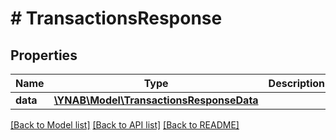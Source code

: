 # # TransactionsResponse

## Properties

Name | Type | Description | Notes
------------ | ------------- | ------------- | -------------
**data** | [**\YNAB\Model\TransactionsResponseData**](TransactionsResponseData.md) |  | 

[[Back to Model list]](../../README.md#documentation-for-models) [[Back to API list]](../../README.md#documentation-for-api-endpoints) [[Back to README]](../../README.md)


